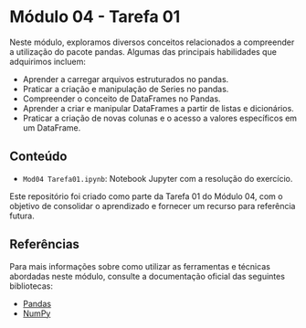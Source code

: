 # Módulo 04 - Tarefa 01

Neste módulo, exploramos diversos conceitos relacionados a compreender a utilização do pacote pandas. Algumas das principais habilidades que adquirimos incluem:
- Aprender a carregar arquivos estruturados no pandas.
- Praticar a criação e manipulação de Series no pandas.
- Compreender o conceito de DataFrames no Pandas.
- Aprender a criar e manipular DataFrames a partir de listas e dicionários.
- Praticar a criação de novas colunas e o acesso a valores específicos em um DataFrame.

## Conteúdo

- `Mod04 Tarefa01.ipynb`: Notebook Jupyter com a resolução do exercício.

Este repositório foi criado como parte da Tarefa 01 do Módulo 04, com o objetivo de consolidar o aprendizado e fornecer um recurso para referência futura.

## Referências

Para mais informações sobre como utilizar as ferramentas e técnicas abordadas neste módulo, consulte a documentação oficial das seguintes bibliotecas:
- [Pandas](https://pandas.pydata.org/docs/)
- [NumPy](https://numpy.org/doc/)
